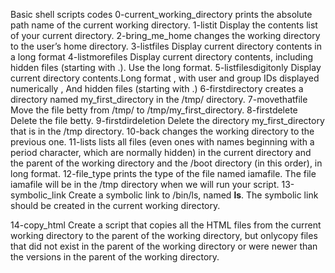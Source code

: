 Basic shell scripts codes
0-current_working_directory        prints the absolute path name of the current working directory.
1-listit                           Display the contents list of your current directory.
2-bring_me_home                    changes the working directory to the user’s home directory.
3-listfiles                        Display current directory contents in a long format
4-listmorefiles                    Display current directory contents, including hidden files (starting with .). Use the long format.
5-listfilesdigitonly               Display current directory contents.Long format , with user and group IDs displayed numerically , And hidden files (starting with .)
6-firstdirectory                   creates a directory named my_first_directory in the /tmp/ directory.
7-movethatfile                     Move the file betty from /tmp/ to /tmp/my_first_directory.
8-firstdelete                      Delete the file betty.
9-firstdirdeletion                 Delete the directory my_first_directory that is in the /tmp directory.
10-back                            changes the working directory to the previous one.
11-lists                           lists all files (even ones with names beginning with a period character, which are normally hidden) in the current directory and                                          the parent of the working directory and the /boot directory (in this order), in long format.
12-file_type                       prints the type of the file named iamafile. The file iamafile will be in the /tmp directory when we will run your script.
13-symbolic_link                   Create a symbolic link to /bin/ls, named __ls__. The symbolic link should be created in the current working directory.

14-copy_html                       Create a script that copies all the HTML files from the current working directory to the parent of the working directory, but onlycopy                                    files that did not exist in the parent of the working directory or were newer than the versions in the parent of the working        directory.
